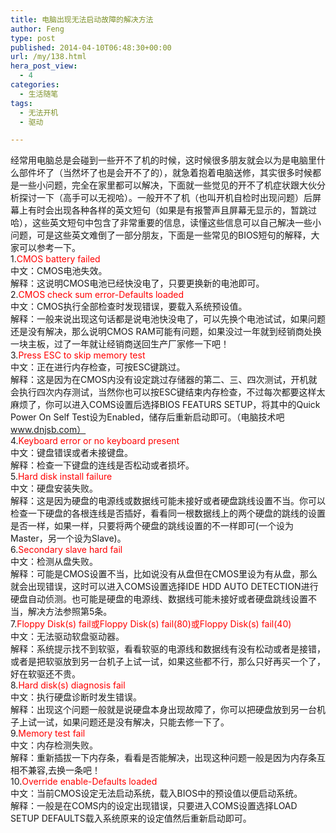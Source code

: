```yaml
---
title: 电脑出现无法启动故障的解决方法
author: Feng
type: post
published: 2014-04-10T06:48:30+00:00
url: /my/138.html
hera_post_view:
  - 4
categories:
  - 生活随笔
tags:
  - 无法开机
  - 驱动

---
```

经常用电脑总是会碰到一些开不了机的时候，这时候很多朋友就会以为是电脑里什么部件坏了（当然坏了也是会开不了的），就急着抱着电脑送修，其实很多时候都是一些小问题，完全在家里都可以解决，下面就一些觉见的开不了机症状跟大伙分析探讨一下（高手可以无视哈）。一般开不了机（也叫开机自检时出现问题）后屏幕上有时会出现各种各样的英文短句（如果是有报警声且屏幕无显示的，暂跳过哈），这些英文短句中包含了非常重要的信息，读懂这些信息可以自己解决一些小问题，可是这些英文难倒了一部分朋友，下面是一些常见的BIOS短句的解释，大家可以参考一下。  
1.<span style="color: #ff0000;">CMOS battery failed</span>  
中文：CMOS电池失效。  
解释：这说明CMOS电池已经快没电了，只要更换新的电池即可。  
2.<span style="color: #ff0000;">CMOS check sum error-Defaults loaded</span>  
中文：CMOS执行全部检查时发现错误，要载入系统预设值。  
解释：一般来说出现这句话都是说电池快没电了，可以先换个电池试试，如果问题还是没有解决，那么说明CMOS RAM可能有问题，如果没过一年就到经销商处换一块主板，过了一年就让经销商送回生产厂家修一下吧！  
3.<span style="color: #ff0000;">Press ESC to skip memory test</span>  
中文：正在进行内存检查，可按ESC键跳过。  
解释：这是因为在CMOS内没有设定跳过存储器的第二、三、四次测试，开机就会执行四次内存测试，当然你也可以按ESC键结束内存检查，不过每次都要这样太麻烦了，你可以进入COMS设置后选择BIOS FEATURS SETUP，将其中的Quick Power On Self Test设为Enabled，储存后重新启动即可。（电脑技术吧 www.dnjsb.com）  
4.<span style="color: #ff0000;">Keyboard error or no keyboard present</span>  
中文：键盘错误或者未接键盘。  
解释：检查一下键盘的连线是否松动或者损坏。  
5.<span style="color: #ff0000;">Hard disk install failure</span>  
中文：硬盘安装失败。  
解释：这是因为硬盘的电源线或数据线可能未接好或者硬盘跳线设置不当。你可以检查一下硬盘的各根连线是否插好，看看同一根数据线上的两个硬盘的跳线的设置是否一样，如果一样，只要将两个硬盘的跳线设置的不一样即可(一个设为Master，另一个设为Slave)。  
6.<span style="color: #ff0000;">Secondary slave hard fail</span>  
中文：检测从盘失败。  
解释：可能是CMOS设置不当，比如说没有从盘但在CMOS里设为有从盘，那么就会出现错误，这时可以进入COMS设置选择IDE HDD AUTO DETECTION进行硬盘自动侦测。也可能是硬盘的电源线、数据线可能未接好或者硬盘跳线设置不当，解决方法参照第5条。  
7.<span style="color: #ff0000;">Floppy Disk(s) fail或Floppy Disk(s) fail(80)或Floppy Disk(s) fail(40)</span>  
中文：无法驱动软盘驱动器。  
解释：系统提示找不到软驱，看看软驱的电源线和数据线有没有松动或者是接错，或者是把软驱放到另一台机子上试一试，如果这些都不行，那么只好再买一个了，好在软驱还不贵。  
8.<span style="color: #ff0000;">Hard disk(s) diagnosis fail</span>  
中文：执行硬盘诊断时发生错误。  
解释：出现这个问题一般就是说硬盘本身出现故障了，你可以把硬盘放到另一台机子上试一试，如果问题还是没有解决，只能去修一下了。  
9.<span style="color: #ff0000;">Memory test fail</span>  
中文：内存检测失败。  
解释：重新插拔一下内存条，看看是否能解决，出现这种问题一般是因为内存条互相不兼容,去换一条吧！  
10.<span style="color: #ff0000;">Override enable-Defaults loaded</span>  
中文：当前CMOS设定无法启动系统，载入BIOS中的预设值以便启动系统。  
解释：一般是在COMS内的设定出现错误，只要进入COMS设置选择LOAD SETUP DEFAULTS载入系统原来的设定值然后重新启动即可。<!--BAIDU_YUNTU_START-->

<!--BAIDU_YUNTU_END-->